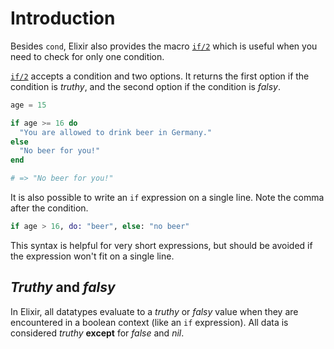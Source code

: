 # Introduction

Besides `cond`, Elixir also provides the macro [`if/2`][getting-started-if-unless] which is useful when you need to check for only one condition.

[`if/2`][kernel-if] accepts a condition and two options. It returns the first option if the condition is _truthy_, and the second option if the condition is _falsy_.

```elixir
age = 15

if age >= 16 do
  "You are allowed to drink beer in Germany."
else
  "No beer for you!"
end

# => "No beer for you!"
```

It is also possible to write an `if` expression on a single line. Note the comma after the condition.

```elixir
if age > 16, do: "beer", else: "no beer"
```

This syntax is helpful for very short expressions, but should be avoided if the expression won't fit on a single line.

## _Truthy_ and _falsy_

In Elixir, all datatypes evaluate to a _truthy_ or _falsy_ value when they are encountered in a boolean context (like an `if` expression). All data is considered _truthy_ **except** for _false_ and _nil_.

[nil-dictionary]: https://www.merriam-webster.com/dictionary/nil
[kernel-if]: https://hexdocs.pm/elixir/Kernel.html#if/2
[getting-started-if-unless]: https://elixir-lang.org/getting-started/case-cond-and-if.html#if-and-unless

